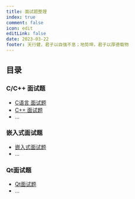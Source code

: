 ```yaml
---
title: 面试题整理
index: true
comment: false
icon: edit
editLink: false
date: 2023-03-22
footer: 天行健，君子以自强不息；地势坤，君子以厚德载物
---
```


## 目录

### C/C++ 面试题
- [C语言 面试题](C_InterviewQuestions.md)
- [C++ 面试题](Cpp_InterviewQuestions.md)
- ...


### 嵌入式面试题
- [嵌入式面试题](Embedded_InterviewQuestions.md)
- ...


### Qt面试题
- [Qt面试题](Qt_InterviewQuestions.md)
- ...